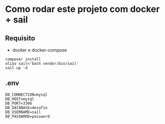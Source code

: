 # Como rodar este projeto com docker + sail
## Requisito
* docker e docker-compose
```shell
composer install
alias sail='bash vendor/bin/sail'
sail up -d
```
## .env
```dotenv
DB_CONNECTION=mysql
DB_HOST=mysql
DB_PORT=3306
DB_DATABASE=desafio
DB_USERNAME=sail
DB_PASSWORD=password
```
